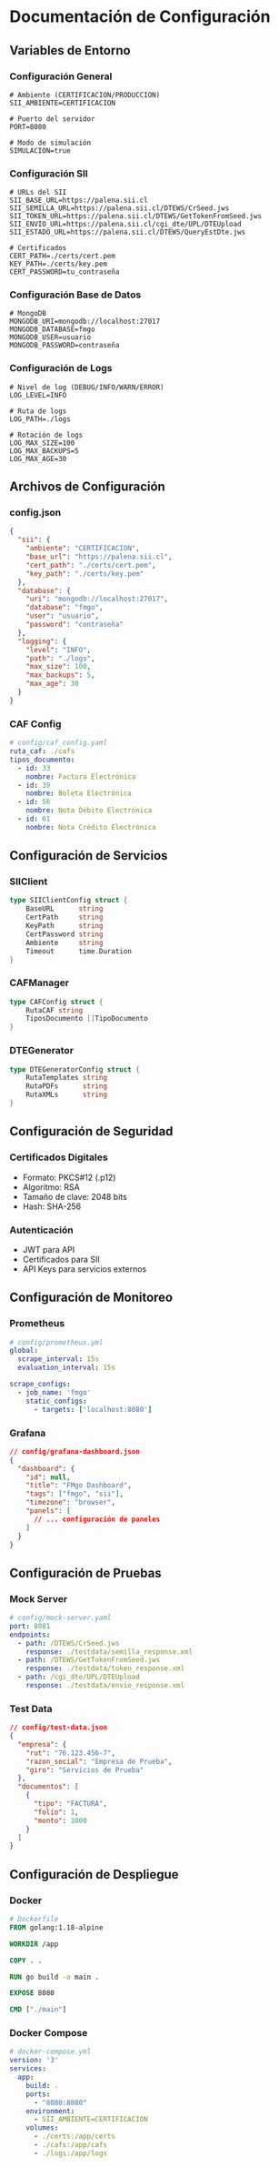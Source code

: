 # Documentación de Configuración

## Variables de Entorno

### Configuración General
```env
# Ambiente (CERTIFICACION/PRODUCCION)
SII_AMBIENTE=CERTIFICACION

# Puerto del servidor
PORT=8080

# Modo de simulación
SIMULACION=true
```

### Configuración SII
```env
# URLs del SII
SII_BASE_URL=https://palena.sii.cl
SII_SEMILLA_URL=https://palena.sii.cl/DTEWS/CrSeed.jws
SII_TOKEN_URL=https://palena.sii.cl/DTEWS/GetTokenFromSeed.jws
SII_ENVIO_URL=https://palena.sii.cl/cgi_dte/UPL/DTEUpload
SII_ESTADO_URL=https://palena.sii.cl/DTEWS/QueryEstDte.jws

# Certificados
CERT_PATH=./certs/cert.pem
KEY_PATH=./certs/key.pem
CERT_PASSWORD=tu_contraseña
```

### Configuración Base de Datos
```env
# MongoDB
MONGODB_URI=mongodb://localhost:27017
MONGODB_DATABASE=fmgo
MONGODB_USER=usuario
MONGODB_PASSWORD=contraseña
```

### Configuración de Logs
```env
# Nivel de log (DEBUG/INFO/WARN/ERROR)
LOG_LEVEL=INFO

# Ruta de logs
LOG_PATH=./logs

# Rotación de logs
LOG_MAX_SIZE=100
LOG_MAX_BACKUPS=5
LOG_MAX_AGE=30
```

## Archivos de Configuración

### config.json
```json
{
  "sii": {
    "ambiente": "CERTIFICACION",
    "base_url": "https://palena.sii.cl",
    "cert_path": "./certs/cert.pem",
    "key_path": "./certs/key.pem"
  },
  "database": {
    "uri": "mongodb://localhost:27017",
    "database": "fmgo",
    "user": "usuario",
    "password": "contraseña"
  },
  "logging": {
    "level": "INFO",
    "path": "./logs",
    "max_size": 100,
    "max_backups": 5,
    "max_age": 30
  }
}
```

### CAF Config
```yaml
# config/caf_config.yaml
ruta_caf: ./cafs
tipos_documento:
  - id: 33
    nombre: Factura Electrónica
  - id: 39
    nombre: Boleta Electrónica
  - id: 56
    nombre: Nota Débito Electrónica
  - id: 61
    nombre: Nota Crédito Electrónica
```

## Configuración de Servicios

### SIIClient
```go
type SIIClientConfig struct {
    BaseURL      string
    CertPath     string
    KeyPath      string
    CertPassword string
    Ambiente     string
    Timeout      time.Duration
}
```

### CAFManager
```go
type CAFConfig struct {
    RutaCAF string
    TiposDocumento []TipoDocumento
}
```

### DTEGenerator
```go
type DTEGeneratorConfig struct {
    RutaTemplates string
    RutaPDFs      string
    RutaXMLs      string
}
```

## Configuración de Seguridad

### Certificados Digitales
- Formato: PKCS#12 (.p12)
- Algoritmo: RSA
- Tamaño de clave: 2048 bits
- Hash: SHA-256

### Autenticación
- JWT para API
- Certificados para SII
- API Keys para servicios externos

## Configuración de Monitoreo

### Prometheus
```yaml
# config/prometheus.yml
global:
  scrape_interval: 15s
  evaluation_interval: 15s

scrape_configs:
  - job_name: 'fmgo'
    static_configs:
      - targets: ['localhost:8080']
```

### Grafana
```json
// config/grafana-dashboard.json
{
  "dashboard": {
    "id": null,
    "title": "FMgo Dashboard",
    "tags": ["fmgo", "sii"],
    "timezone": "browser",
    "panels": [
      // ... configuración de paneles
    ]
  }
}
```

## Configuración de Pruebas

### Mock Server
```yaml
# config/mock-server.yaml
port: 8081
endpoints:
  - path: /DTEWS/CrSeed.jws
    response: ./testdata/semilla_response.xml
  - path: /DTEWS/GetTokenFromSeed.jws
    response: ./testdata/token_response.xml
  - path: /cgi_dte/UPL/DTEUpload
    response: ./testdata/envio_response.xml
```

### Test Data
```json
// config/test-data.json
{
  "empresa": {
    "rut": "76.123.456-7",
    "razon_social": "Empresa de Prueba",
    "giro": "Servicios de Prueba"
  },
  "documentos": [
    {
      "tipo": "FACTURA",
      "folio": 1,
      "monto": 1000
    }
  ]
}
```

## Configuración de Despliegue

### Docker
```dockerfile
# Dockerfile
FROM golang:1.18-alpine

WORKDIR /app

COPY . .

RUN go build -o main .

EXPOSE 8080

CMD ["./main"]
```

### Docker Compose
```yaml
# docker-compose.yml
version: '3'
services:
  app:
    build: .
    ports:
      - "8080:8080"
    environment:
      - SII_AMBIENTE=CERTIFICACION
    volumes:
      - ./certs:/app/certs
      - ./cafs:/app/cafs
      - ./logs:/app/logs
``` 